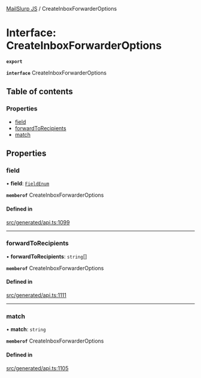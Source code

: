 [MailSlurp JS](../README.md) / CreateInboxForwarderOptions

# Interface: CreateInboxForwarderOptions

**`export`**

**`interface`** CreateInboxForwarderOptions

## Table of contents

### Properties

- [field](CreateInboxForwarderOptions.md#field)
- [forwardToRecipients](CreateInboxForwarderOptions.md#forwardtorecipients)
- [match](CreateInboxForwarderOptions.md#match)

## Properties

### field

• **field**: [`FieldEnum`](../enums/CreateInboxForwarderOptions.FieldEnum.md)

**`memberof`** CreateInboxForwarderOptions

#### Defined in

[src/generated/api.ts:1099](https://github.com/mailslurp/mailslurp-client/blob/1460b4d/src/generated/api.ts#L1099)

___

### forwardToRecipients

• **forwardToRecipients**: `string`[]

**`memberof`** CreateInboxForwarderOptions

#### Defined in

[src/generated/api.ts:1111](https://github.com/mailslurp/mailslurp-client/blob/1460b4d/src/generated/api.ts#L1111)

___

### match

• **match**: `string`

**`memberof`** CreateInboxForwarderOptions

#### Defined in

[src/generated/api.ts:1105](https://github.com/mailslurp/mailslurp-client/blob/1460b4d/src/generated/api.ts#L1105)
